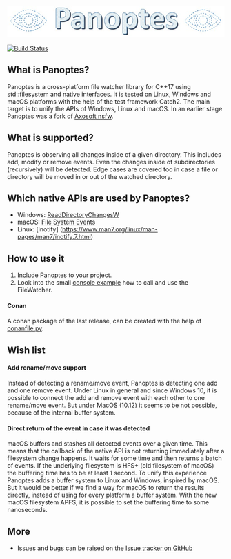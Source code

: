 ![catch logo](artwork/panoptes-logo.jpg)

[![Build Status](https://travis-ci.com/neXenio/panoptes.svg?branch=master)](https://travis-ci.com/neXenio/panoptes)

## What is Panoptes?

Panoptes is a cross-platform file watcher library for C++17 using std::filesystem and native interfaces. It is tested on Linux, Windows and macOS platforms with the help of the test framework Catch2. The main target is to unify the APIs of Windows, Linux and macOS. In an earlier stage Panoptes was a fork of [Axosoft nsfw](https://github.com/Axosoft/nsfw).

## What is supported?

Panoptes is observing all changes inside of a given directory. This includes add, modify or remove events. Even the changes inside of subdirectories (recursively) will be detected. Edge cases are covered too in case a file or directory will be moved in or out of the watched directory.

## Which native APIs are used by Panoptes?

* Windows: [ReadDirectoryChangesW](https://docs.microsoft.com/en-us/windows/win32/api/winbase/nf-winbase-readdirectorychangesw)
* macOS: [File System Events](https://developer.apple.com/documentation/coreservices/file_system_events)
* Linux: [inotify] (https://www.man7.org/linux/man-pages/man7/inotify.7.html)

## How to use it

1. Include Panoptes to your project.
2. Look into the small [console example](console/main.cpp) how to call and use the FileWatcher.

#### Conan
A conan package of the last release, can be created with the help of [conanfile.py](conan/conanfile.py).

## Wish list

#### Add rename/move support
Instead of detecting a rename/move event, Panoptes is detecting one add and one remove event. Under Linux in general and since Windows 10, it is possible to connect the add and remove event with each other to one rename/move event. But under MacOS (10.12) it seems to be not possible, because of the internal buffer system.

#### Direct return of the event in case it was detected
macOS buffers and stashes all detected events over a given time. This means that the callback of the native API is not returning immediately after a filesystem change happens. It waits for some time and then returns a batch of events. If the underlying filesystem is HFS+ (old filesystem of macOS) the buffering time has to be at least 1 second. To unify this experience Panoptes adds a buffer system to Linux and Windows, inspired by macOS. But it would be better if we find a way for macOS to return the results directly, instead of using for every platform a buffer system. With the new macOS filesystem APFS, it is possible to set the buffering time to some nanoseconds.

## More
* Issues and bugs can be raised on the [Issue tracker on GitHub](https://github.com/neXenio/panoptes/issues)
